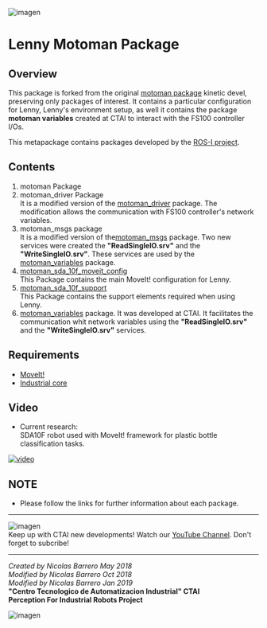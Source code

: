 ![imagen](https://raw.githubusercontent.com/ctaipuj/lenny_motoman/master/lenny.png)
# Lenny Motoman Package
## Overview
This package  is forked from the original [motoman package](https://github.com/ros-industrial/motoman) kinetic devel, preserving only packages of interest. It contains a particular configuration for Lenny, Lenny's environment setup, as well it contains the package **motoman variables** created at CTAI to interact with the FS100 controller I/Os.

This metapackage contains packages developed by the [ROS-I project](http://wiki.ros.org/Industrial).

## Contents

1. motoman Package 
2. motoman_driver Package  
It is a modified version of the [motoman\_driver](https://github.com/ros-industrial/motoman) package. The modification allows the communication with FS100 controller's network variables. 
3. motoman_msgs package  
It is a modified version of the[motoman\_msgs](https://github.com/ros-industrial/motoman) package. Two new services were created the **"ReadSingleIO.srv"** and the **"WriteSingleIO.srv"**. These services are used by the [motoman\_variables](https://github.com/ctaipuj/lenny_motoman/tree/master/motoman_variables) package.
4. [motoman\_sda\_10f\_moveit\_config](https://github.com/ctaipuj/lenny_motoman/tree/master/motoman_sda10f_moveit_config)  
This Package contains the main MoveIt! configuration for Lenny.
5. [motoman\_sda\_10f\_support](https://github.com/ctaipuj/lenny_motoman/tree/master/motoman_sda10f_support)  
This Package contains the support elements required when using Lenny.
6. [motoman_variables]() package. It was developed at CTAI. It facilitates the communication whit network variables using the **"ReadSingleIO.srv"** and the **"WriteSingleIO.srv"** services.

## Requirements

* [MoveIt!](https://moveit.ros.org)
* [Industrial core](http://wiki.ros.org/industrial_core)

## Video

* Current research:  
SDA10F robot used with MoveIt! framework for plastic bottle classification tasks. 

[![video](https://img.youtube.com/vi/F76Pe-WkP3g/0.jpg)](https://youtu.be/F76Pe-WkP3g)

## NOTE

* Please follow the links for further information about each package.

***
![imagen](https://bit.ly/2QOK5D6)  
Keep up with CTAI new developments! Watch our [YouTube Channel](https://www.youtube.com/channel/UC06RetpipAkfxl98UfEc21w). 
Don't forget to subcribe!
***
*Created by Nicolas Barrero May 2018*  
*Modified by Nicolas Barrero Oct 2018*  
*Modified by Nicolas Barrero Jan 2019*  
**"Centro Tecnologico de Automatizacion Industrial" CTAI  
Perception For Industrial Robots Project**

![imagen](https://bit.ly/2qVzHyL)
